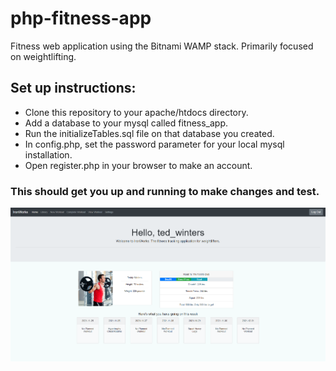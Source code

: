 # php-fitness-app
Fitness web application using the Bitnami WAMP stack. Primarily focused on weightlifting.  

## Set up instructions:  
  - Clone this repository to your apache/htdocs directory.  
  - Add a database to your mysql called fitness_app.  
  - Run the initializeTables.sql file on that database you created.  
  - In config.php, set the password parameter for your local mysql installation.  
  - Open register.php in your browser to make an account.  
### This should get you up and running to make changes and test.

![Homepage](/muscleGroupImages/ironworkwelcomepage.PNG)
